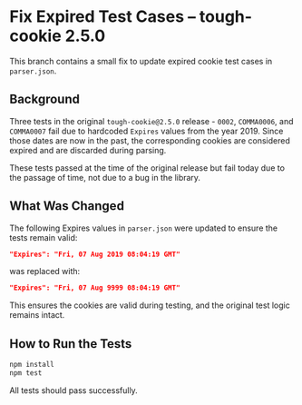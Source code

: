 # Fix Expired Test Cases – tough-cookie 2.5.0

This branch contains a small fix to update expired cookie test cases in `parser.json`.

## Background

Three tests in the original `tough-cookie@2.5.0` release - `0002`, `COMMA0006`, and `COMMA0007` fail due to hardcoded `Expires` values from the year 2019.
Since those dates are now in the past, the corresponding cookies are considered expired and are discarded during parsing.

These tests passed at the time of the original release but fail today due to the passage of time, not due to a bug in the library.

## What Was Changed

The following Expires values in `parser.json` were updated to ensure the tests remain valid:

```json
"Expires": "Fri, 07 Aug 2019 08:04:19 GMT"
```

was replaced with:

```json
"Expires": "Fri, 07 Aug 9999 08:04:19 GMT"
```
This ensures the cookies are valid during testing, and the original test logic remains intact.

## How to Run the Tests

```bash
npm install
npm test
```

All tests should pass successfully.